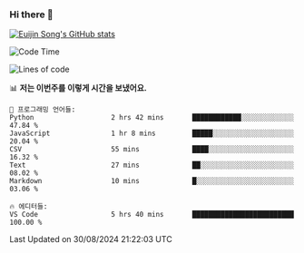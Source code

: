 ### Hi there 👋

[![Euijin Song's GitHub stats](https://github-readme-stats.vercel.app/api?username=lstar2397&count_private=true&show_icons=true&theme=tokyonight&locale=kr)](https://github.com/anuraghazra/github-readme-stats)

<!--START_SECTION:waka-->
![Code Time](http://img.shields.io/badge/Code%20Time-355%20hrs%206%20mins-blue)

![Lines of code](https://img.shields.io/badge/%EC%A0%80%EB%8A%94%20%EC%97%AC%ED%83%9C%EA%B9%8C%EC%A7%80%20-632.4%20thousand%20%EC%A4%84%EC%9D%98%20%EC%BD%94%EB%93%9C%EB%A5%BC%20%EC%9E%91%EC%84%B1%ED%96%88%EC%96%B4%EC%9A%94.-blue)

📊 **저는 이번주를 이렇게 시간을 보냈어요.** 

```text
💬 프로그래밍 언어들: 
Python                   2 hrs 42 mins       ████████████░░░░░░░░░░░░░   47.84 % 
JavaScript               1 hr 8 mins         █████░░░░░░░░░░░░░░░░░░░░   20.04 % 
CSV                      55 mins             ████░░░░░░░░░░░░░░░░░░░░░   16.32 % 
Text                     27 mins             ██░░░░░░░░░░░░░░░░░░░░░░░   08.02 % 
Markdown                 10 mins             █░░░░░░░░░░░░░░░░░░░░░░░░   03.06 % 

🔥 에디터들: 
VS Code                  5 hrs 40 mins       █████████████████████████   100.00 % 
```


 Last Updated on 30/08/2024 21:22:03 UTC
<!--END_SECTION:waka-->

<!--
**lstar2397/lstar2397** is a ✨ _special_ ✨ repository because its `README.md` (this file) appears on your GitHub profile.

Here are some ideas to get you started:

- 🔭 I’m currently working on ...
- 🌱 I’m currently learning ...
- 👯 I’m looking to collaborate on ...
- 🤔 I’m looking for help with ...
- 💬 Ask me about ...
- 📫 How to reach me: ...
- 😄 Pronouns: ...
- ⚡ Fun fact: ...
-->
